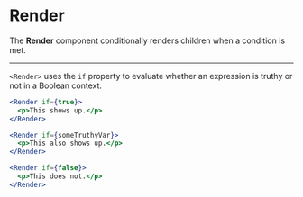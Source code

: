 # Render

The **Render** component conditionally renders children when a condition is met.

---

`<Render>` uses the `if` property to evaluate whether an expression is truthy
or not in a Boolean context.

```jsx
<Render if={true}>
  <p>This shows up.</p>
</Render>

<Render if={someTruthyVar}>
  <p>This also shows up.</p>
</Render>

<Render if={false}>
  <p>This does not.</p>
</Render>
```
